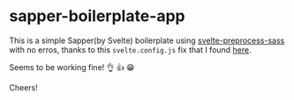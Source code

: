 # sapper-boilerplate-app

This is a simple Sapper(by Svelte) boilerplate using [svelte-preprocess-sass](https://github.com/kazzkiq/svelte-preprocess-scss) with no erros, thanks to this `svelte.config.js` fix that I found [here](https://github.com/UnwrittenFun/svelte-vscode/issues/1).

Seems to be working fine! :ok_hand: :thumbsup: :grin:


Cheers!